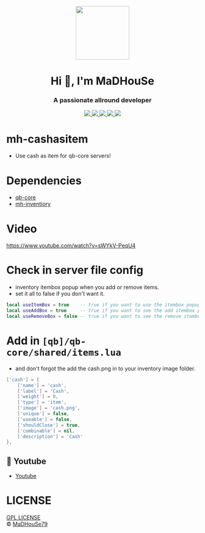 <p align="center">
    <img width="140" src="https://icons.iconarchive.com/icons/iconarchive/red-orb-alphabet/128/Letter-M-icon.png" />  
    <h1 align="center">Hi 👋, I'm MaDHouSe</h1>
    <h3 align="center">A passionate allround developer </h3>    
</p>

<p align="center">
  <a href="https://github.com/MaDHouSe79/mh-cashasitem/issues">
    <img src="https://img.shields.io/github/issues/MaDHouSe79/mh-cashasitem"/> 
  </a>
  <a href="https://github.com/MaDHouSe79/mh-cashasitem/watchers">
    <img src="https://img.shields.io/github/watchers/MaDHouSe79/mh-cashasitem"/> 
  </a> 
  <a href="https://github.com/MaDHouSe79/mh-cashasitem/network/members">
    <img src="https://img.shields.io/github/forks/MaDHouSe79/mh-cashasitem"/> 
  </a>  
  <a href="https://github.com/MaDHouSe79/mh-cashasitem/stargazers">
    <img src="https://img.shields.io/github/stars/MaDHouSe79/mh-cashasitem?color=white"/> 
  </a>
  <a href="https://github.com/MaDHouSe79/mh-cashasitem/blob/main/LICENSE">
    <img src="https://img.shields.io/github/license/MaDHouSe79/mh-cashasitem?color=black"/> 
  </a>      
</p>

# mh-cashasitem
- Use cash as item for qb-core servers!

# Dependencies
- [qb-core](https://github.com/qbcore-framework/qb-core)
- [mh-inventiory](https://github.com/MaDHouSe79/mh-inventory)

# Video
https://www.youtube.com/watch?v=sWYkV-PeqU4

# Check in server file config
- inventory itembox popup when you add or remove items.
- set it all to false if you don't want it.
```lua
local useItemBox = true    -- true if you want to use the itembox popup 
local useAddBox = true     -- true if you want to see the add itembox popup (only works if useItemBox = true)
local useRemoveBox = false -- true if you want to see the remove itembox popup (only works if useItemBox = true)
```

# Add in `[qb]/qb-core/shared/items.lua` 
- and don't forgot the add the cash.png in to your inventory image folder.
```lua
['cash'] = {
    ['name'] = 'cash', 
    ['label'] = 'Cash', 
    ['weight'] = 0, 
    ['type'] = 'item', 
    ['image'] = 'cash.png', 
    ['unique'] = false,
    ['useable'] = false,
    ['shouldClose'] = true,
    ['combinable'] = nil,
    ['description'] = 'Cash'
},
```

## 🙈 Youtube
- [Youtube](https://www.youtube.com/channel/UC6431XeIqHjswry5OYtim0A)

# LICENSE
[GPL LICENSE](./LICENSE)<br />
&copy; [MaDHouSe79](https://www.youtube.com/@MaDHouSe79)
